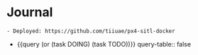 # Journal
	- Deployed: https://github.com/tiiuae/px4-sitl-docker
- {{query (or (task DOING) (task TODO))}}
  query-table:: false
